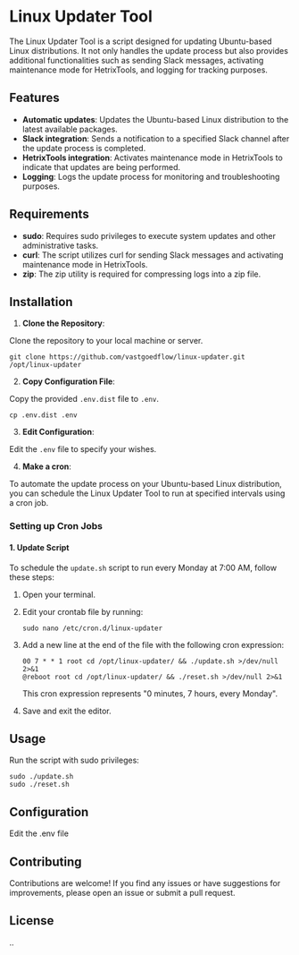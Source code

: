 # Linux Updater Tool

The Linux Updater Tool is a script designed for updating Ubuntu-based Linux distributions. It not only handles the update process but also provides additional functionalities such as sending Slack messages, activating maintenance mode for HetrixTools, and logging for tracking purposes.

## Features

- **Automatic updates**: Updates the Ubuntu-based Linux distribution to the latest available packages.
- **Slack integration**: Sends a notification to a specified Slack channel after the update process is completed.
- **HetrixTools integration**: Activates maintenance mode in HetrixTools to indicate that updates are being performed.
- **Logging**: Logs the update process for monitoring and troubleshooting purposes.

## Requirements

- **sudo**: Requires sudo privileges to execute system updates and other administrative tasks.
- **curl**: The script utilizes curl for sending Slack messages and activating maintenance mode in HetrixTools.
- **zip**: The zip utility is required for compressing logs into a zip file.

## Installation

1. **Clone the Repository**: 

Clone the repository to your local machine or server.

    git clone https://github.com/vastgoedflow/linux-updater.git /opt/linux-updater

2. **Copy Configuration File**: 

Copy the provided `.env.dist` file to `.env`.

    cp .env.dist .env

3. **Edit Configuration**: 

Edit the `.env` file to specify your wishes.

4. **Make a cron**:

To automate the update process on your Ubuntu-based Linux distribution, you can schedule the Linux Updater Tool to run at specified intervals using a cron job.

### Setting up Cron Jobs

#### 1. Update Script

To schedule the `update.sh` script to run every Monday at 7:00 AM, follow these steps:

1. Open your terminal.

2. Edit your crontab file by running:

   ```
   sudo nano /etc/cron.d/linux-updater
   ```

3. Add a new line at the end of the file with the following cron expression:

   ```
   00 7 * * 1 root cd /opt/linux-updater/ && ./update.sh >/dev/null 2>&1
   @reboot root cd /opt/linux-updater/ && ./reset.sh >/dev/null 2>&1
   ```

   This cron expression represents "0 minutes, 7 hours, every Monday".

4. Save and exit the editor.

## Usage

Run the script with sudo privileges:

    sudo ./update.sh
    sudo ./reset.sh

## Configuration
Edit the .env file 

##  Contributing
Contributions are welcome! If you find any issues or have suggestions for improvements, please open an issue or submit a pull request.

## License
..
